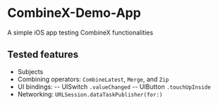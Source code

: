 # CombineX-Demo-App

A simple iOS app testing CombineX functionalities

## Tested features

- Subjects
- Combining operators: `CombineLatest`, `Merge`, and `Zip`
- UI bindings:
-- UISwitch `.valueChanged`
-- UIButton `.touchUpInside`
- Networking: `URLSession.dataTaskPublisher(for:)`
